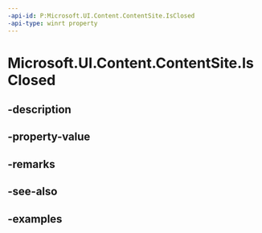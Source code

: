 ```yaml
---
-api-id: P:Microsoft.UI.Content.ContentSite.IsClosed
-api-type: winrt property
---
```


# Microsoft.UI.Content.ContentSite.IsClosed

<!--
public bool IsClosed { get; }
-->


## -description

## -property-value

## -remarks

## -see-also

## -examples


